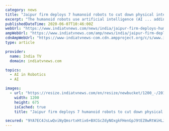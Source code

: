 ```yaml
---
category: news
title: "Jaipur firm deploys 7 humanoid robots to cut down physical interaction among employees"
excerpt: "The humanoid robots use artificial intelligence (AI ... adding when they start running out of power, they head straight towards the charging point."
publishedDateTime: 2020-06-07T10:46:00Z
webUrl: "https://www.indiatvnews.com/news/india/jaipur-firm-deploys-humanoid-robots-to-cut-down-physical-interaction-among-employees-624246"
ampWebUrl: "https://www.indiatvnews.com/amp/news/india/jaipur-firm-deploys-humanoid-robots-to-cut-down-physical-interaction-among-employees-624246"
cdnAmpWebUrl: "https://www-indiatvnews-com.cdn.ampproject.org/c/s/www.indiatvnews.com/amp/news/india/jaipur-firm-deploys-humanoid-robots-to-cut-down-physical-interaction-among-employees-624246"
type: article

provider:
  name: India TV
  domain: indiatvnews.com

topics:
  - AI in Robotics
  - AI

images:
  - url: "https://resize.indiatvnews.com/en/resize/newbucket/1200_-/2019/11/robot-trash-talk-ap-final-1574157673.jpg"
    width: 1200
    height: 675
    isCached: true
    title: "Jaipur firm deploys 7 humanoid robots to cut down physical interaction among employees"

secured: "9YA7EC4JsLwQviNyQmsrtxHtix6+BXCGcZdyNOxgkFHenGpJ9tEZ0wRtWiHLJ2QYaMrCs7+FKwim4R5HGLENwfWZ84p2daFkMO6v8IEBUYL9vXwHmTbtUioJa1j4fpwD7gxvkjfpJrRahmMW3GPD4TTZ4EPdTh8Cm+Imfwj8c1qcbPhekLxXbQOLi9M5xdXTdbyey4SbYyL8Pcz30SzmCkHwRrxHMQ2UaTXiXpnJt+EOGzlMOlqWJGoL5qQaiosHqKoaVpx/jcZqnLRq1lJIvjSYMq1iLHu9AQjL93Mqc8474NeIntWQKrtsqbH+hGJ6ZlghFp/i9zWJfXtlBT7cpA==;BYqCkF6x2AXpJMVpDMXgkA=="
---
```


